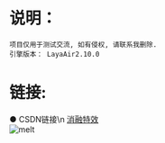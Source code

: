 # 说明：
    项目仅用于测试交流, 如有侵权, 请联系我删除.
    引擎版本： LayaAir2.10.0
# 链接:
● CSDN链接\n
[消融特效](https://blog.csdn.net/jts666/article/details/125942229)       
![melt](https://user-images.githubusercontent.com/17720234/180678406-449d1f7e-c8c4-4b77-93db-ab82d94065b0.gif)
